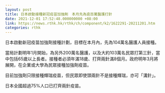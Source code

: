```yaml
---
layout: post
title: 日本啟動接種新冠疫苗加強劑　本月先為逾百萬醫護打針
date: 2021-12-01 17:52:48.000000000 +08:00
link: https://news.rthk.hk/rthk/ch/component/k2/1622291-20211201.htm
categories: rthk
---
```


日本啟動新冠疫苗加強劑接種計劃，目標在本月內，先為104萬名醫護人員接種。

當局計劃明年1月開始，為另外200萬名醫護，以及大約103萬名民眾打第三針，當中包括65歲以上長者。接種者必須年滿18歲、打齊兩針滿8個月。政府明年3月將展開，在企業或大學為民眾接種加強劑疫苗。

目前加強劑只限接種輝瑞疫苗，但民眾即使頭兩針不是接種輝瑞，亦可「溝針」。

日本全國超過75%人口已打齊兩針疫苗。
